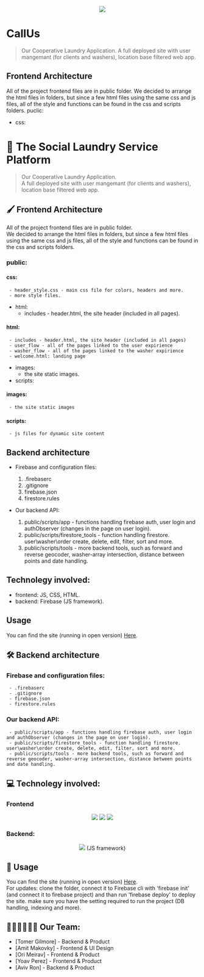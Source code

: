  <p align="center">
   <img src='https://callus-50777.web.app/assets/images/logo5.png' type='image'>
 </p>
 
 # CallUs
 > Our Cooperative Laundry Application.
 > A full deployed site with user mangemant (for clients and washers), location base filtered web app.
 
 ## Frontend Architecture
 All of the project frontend files are in public folder. We decided to arrange the html files in folders, but since a few html files using the same css and js files, all of the style and functions can be found in the css and scripts folders.
 puclic:
   - css:

 # 🧺 The Social Laundry Service Platform
 > Our Cooperative Laundry Application.<br/>
 > A full deployed site with user mangemant (for clients and washers), location base filtered web app.
 ## 🖌️ Frontend Architecture
 All of the project frontend files are in public folder.</br>
 We decided to arrange the html files in folders, but since a few html files using the same css and js files, all of the style and functions can be found in the css and scripts folders.

 ### public:
 #### css:
     - header_style.css - main css file for colors, headers and more.
     - more style files.
   - html:
     - includes - header.html, the site header (included in all pages).

 #### html:
     - includes - header.html, the site header (included in all pages)
     - user_flow - all of the pages linked to the user expirience
     - washer_flow - all of the pages linked to the washer expirience
     - welcome.html: landing page
   - images:
     - the site static images.
   - scripts:

 #### images:
     - the site static images

 #### scripts:
     - js files for dynamic site content

 ## Backend architecture
 - Firebase and configuration files:
   1. .firebaserc
   2. .gitignore
   3. firebase.json
   4. firestore.rules

 - Our backend API:
   1. public/scripts/app - functions handling firebase auth, user login and authObserver (changes in the page on user login).
   2. public/scripts/firestore_tools - function handling firestore. user\washer\order create, delete, edit, filter, sort and more.
   3. public/scripts/tools - more backend tools, such as forward and reverse geocoder, washer-array intersection, distance between points and date handling.

 ## Technolegy involved:
 - frontend: JS, CSS, HTML.
 - backend: Firebase (JS framework).
 ## Usage
 You can find the site (running in open version) [Here](https://themoneylaundry-745ca.web.app).
 ## 🛠️ Backend architecture
 ### Firebase and configuration files:
     - .firebaserc
     - .gitignore
     - firebase.json
     - firestore.rules

 ### Our backend API:
     - public/scripts/app - functions handling firebase auth, user login and authObserver (changes in the page on user login).
     - public/scripts/firestore_tools - function handling firestore. user\washer\order create, delete, edit, filter, sort and more.
     - public/scripts/tools - more backend tools, such as forward and reverse geocoder, washer-array intersection, distance between points and date handling.

 ## 💻 Technolegy involved:
 ### Frontend
 <p align="center">
   <img src="https://img.shields.io/badge/HTML5-E34F26?style=for-the-badge&logo=html5&logoColor=white" />
   <img src="https://img.shields.io/badge/CSS3-1572B6?style=for-the-badge&logo=css3&logoColor=white" />
   <img src="https://img.shields.io/badge/JavaScript-323330?style=for-the-badge&logo=javascript&logoColor=F7DF1E" />
 </p>

 ### Backend:
 <p align="center">
   <img src="https://img.shields.io/badge/firebase-ffca28?style=for-the-badge&logo=firebase&logoColor=black" />
   (JS framework)
 </p>

 ## 🔗 Usage
 You can find the site (running in open version) [Here](https://callus-50777.web.app).</br>
 For updates: clone the folder, connect it to Firebase cli with 'firebase init' (and connect it to firebase project) and than run 'firebase deploy' to deploy the site. make sure you have the setting required to run the project (DB handling, indexing and more).

 ## 🦸🏻‍♀️🦸🏻‍♂️ Our Team:
 - [Tomer Gilmore] - Backend & Product
 - [Amit Makovky] - Frontend & UI Design
 - [Ori Meirav] - Frontend & Product
 - [Yoav Perez] - Frontend & Product
 - [Aviv Ron] - Backend & Product
